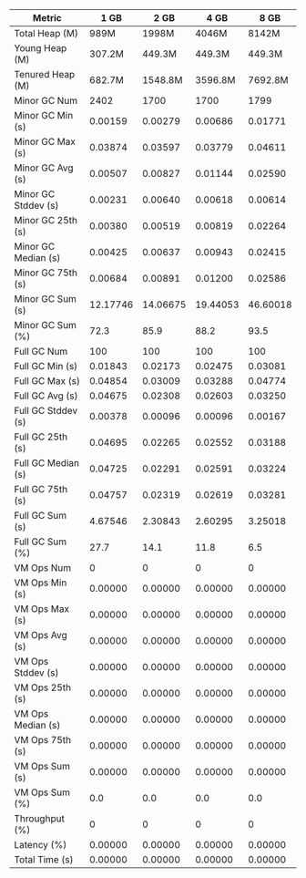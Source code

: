 | Metric | 1 GB | 2 GB | 4 GB | 8 GB |
|------|----|----|----|----|
| Total Heap (M) | 989M | 1998M | 4046M | 8142M |
| Young Heap (M) | 307.2M | 449.3M | 449.3M | 449.3M |
| Tenured Heap (M) | 682.7M | 1548.8M | 3596.8M | 7692.8M |
| Minor GC Num | 2402 | 1700 | 1700 | 1799 |
| Minor GC Min (s) | 0.00159 | 0.00279 | 0.00686 | 0.01771 |
| Minor GC Max (s) | 0.03874 | 0.03597 | 0.03779 | 0.04611 |
| Minor GC Avg (s) | 0.00507 | 0.00827 | 0.01144 | 0.02590 |
| Minor GC Stddev (s) | 0.00231 | 0.00640 | 0.00618 | 0.00614 |
| Minor GC 25th (s) | 0.00380 | 0.00519 | 0.00819 | 0.02264 |
| Minor GC Median (s) | 0.00425 | 0.00637 | 0.00943 | 0.02415 |
| Minor GC 75th (s) | 0.00684 | 0.00891 | 0.01200 | 0.02586 |
| Minor GC Sum (s) | 12.17746 | 14.06675 | 19.44053 | 46.60018 |
| Minor GC Sum (%) | 72.3 | 85.9 | 88.2 | 93.5 |
| Full GC Num | 100 | 100 | 100 | 100 |
| Full GC Min (s) | 0.01843 | 0.02173 | 0.02475 | 0.03081 |
| Full GC Max (s) | 0.04854 | 0.03009 | 0.03288 | 0.04774 |
| Full GC Avg (s) | 0.04675 | 0.02308 | 0.02603 | 0.03250 |
| Full GC Stddev (s) | 0.00378 | 0.00096 | 0.00096 | 0.00167 |
| Full GC 25th (s) | 0.04695 | 0.02265 | 0.02552 | 0.03188 |
| Full GC Median (s) | 0.04725 | 0.02291 | 0.02591 | 0.03224 |
| Full GC 75th (s) | 0.04757 | 0.02319 | 0.02619 | 0.03281 |
| Full GC Sum (s) | 4.67546 | 2.30843 | 2.60295 | 3.25018 |
| Full GC Sum (%) | 27.7 | 14.1 | 11.8 | 6.5 |
| VM Ops Num | 0 | 0 | 0 | 0 |
| VM Ops Min (s) | 0.00000 | 0.00000 | 0.00000 | 0.00000 |
| VM Ops Max (s) | 0.00000 | 0.00000 | 0.00000 | 0.00000 |
| VM Ops Avg (s) | 0.00000 | 0.00000 | 0.00000 | 0.00000 |
| VM Ops Stddev (s) | 0.00000 | 0.00000 | 0.00000 | 0.00000 |
| VM Ops 25th (s) | 0.00000 | 0.00000 | 0.00000 | 0.00000 |
| VM Ops Median (s) | 0.00000 | 0.00000 | 0.00000 | 0.00000 |
| VM Ops 75th (s) | 0.00000 | 0.00000 | 0.00000 | 0.00000 |
| VM Ops Sum (s) | 0.00000 | 0.00000 | 0.00000 | 0.00000 |
| VM Ops Sum (%) | 0.0 | 0.0 | 0.0 | 0.0 |
| Throughput (%) | 0 | 0 | 0 | 0 |
| Latency (%) | 0.00000 | 0.00000 | 0.00000 | 0.00000 |
| Total Time (s) | 0.00000 | 0.00000 | 0.00000 | 0.00000 |
